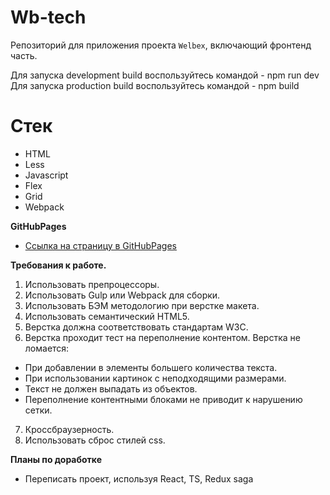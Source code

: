 # Wb-tech
Репозиторий для приложения проекта `Welbex`, включающий фронтенд часть.

Для запуска development build воспользуйтесь командой - npm run dev
Для запуска production build воспользуйтесь командой - npm build


# Стек
- HTML
- Less
- Javascript
- Flex
- Grid
- Webpack

**GitHubPages**

* [Ссылка на страницу в GitHubPages]()

**Требования к работе.**
1. Использовать препроцессоры.
2. Использовать Gulp или Webpack для сборки.
3. Использовать БЭМ методологию при верстке макета.
4. Использовать семантический HTML5.
5. Верстка должна соответствовать стандартам W3C.
6. Верстка проходит тест на переполнение контентом. Верстка не ломается:
- При добавлении в элементы большего количества текста.
- При использовании картинок с неподходящими размерами.
- Текст не должен выпадать из объектов.
- Переполнение контентными блоками не приводит к нарушению сетки.
7. Кроссбраузерность.
8. Использовать сброс стилей css.


**Планы по доработке**
- Переписать проект, используя React, TS, Redux saga

